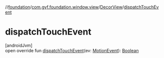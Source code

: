 //[foundation](../../../index.md)/[com.gyf.foundation.window.view](../index.md)/[DecorView](index.md)/[dispatchTouchEvent](dispatch-touch-event.md)

# dispatchTouchEvent

[androidJvm]\
open override fun [dispatchTouchEvent](dispatch-touch-event.md)(ev: [MotionEvent](https://developer.android.com/reference/kotlin/android/view/MotionEvent.html)): [Boolean](https://kotlinlang.org/api/core/kotlin-stdlib/kotlin/-boolean/index.html)